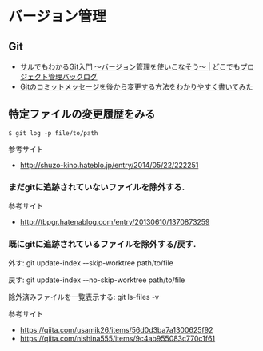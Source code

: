 # バージョン管理

## Git
- [サルでもわかるGit入門 〜バージョン管理を使いこなそう〜 | どこでもプロジェクト管理バックログ](https://backlog.com/ja/git-tutorial/)
- [Gitのコミットメッセージを後から変更する方法をわかりやすく書いてみた](https://www.granfairs.com/blog/staff/git-commit-fix)

## 特定ファイルの変更履歴をみる

```
$ git log -p file/to/path
```

参考サイト
- http://shuzo-kino.hateblo.jp/entry/2014/05/22/222251

### まだgitに追跡されていないファイルを除外する.
参考サイト
- http://tbpgr.hatenablog.com/entry/20130610/1370873259

### 既にgitに追跡されているファイルを除外する/戻す.
外す: git update-index --skip-worktree path/to/file

戻す: git update-index --no-skip-worktree path/to/file

除外済みファイルを一覧表示する: git ls-files -v

参考サイト
- https://qiita.com/usamik26/items/56d0d3ba7a1300625f92
- https://qiita.com/nishina555/items/9c4ab955083c770c1f61
